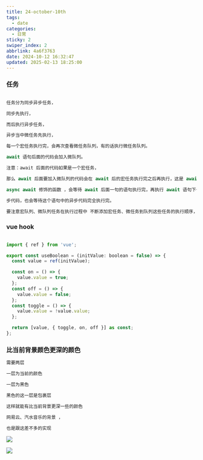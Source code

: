 ```yaml
---
title: 24-october-10th
tags:
  - date
categories:
  - 日常
sticky: 2
swiper_index: 2
abbrlink: 4a6f3763
date: 2024-10-12 16:32:47
updated: 2025-02-13 18:25:00
---
```


### 任务

```js

任务分为同步异步任务，

同步先执行，

而后执行异步任务，

异步当中微任务先执行，

每一个宏任务执行完，会再次查看微任务队列，有的话执行微任务队列。

await 语句后面的代码会加入微队列。

注意：await 后面的代码如果是一个宏任务，

那么 await 后面要加入微队列的代码会在 await 后的宏任务执行完之后再执行，这是 await 的特性，会暂停函数中代码的执行，

async await 修饰的函数 ，会等待 await 后面一句的语句执行完，再执行 await 语句下一句的微队列代码，即使 await 后的语句是异

步代码，也会等待这个语句中的异步代码完全执行完。

要注意宏队列、微队列任务在执行过程中 不断添加宏任务、微任务到队列这些任务的执行顺序，执行顺序通常跟添加的顺序有关。

```

### vue hook

```jsx

import { ref } from 'vue';

export const useBoolean = (initValue: boolean = false) => {
  const value = ref(initValue);

  const on = () => {
    value.value = true;
  };
  const off = () => {
    value.value = false;
  };
  const toggle = () => {
    value.value = !value.value;
  };

  return [value, { toggle, on, off }] as const;
};

```

### 比当前背景颜色更深的颜色

```tex
需要两层

一层为当前的颜色

一层为黑色

黑色的这一层是包裹层

这样就能有比当前背景更深一些的颜色

网易云、汽水音乐的背景 ，

也是跟这差不多的实现

```

<img src='https://s3.bmp.ovh/imgs/2024/10/30/5ccc78689055219f.png'></img>

<img src='https://s3.bmp.ovh/imgs/2024/10/30/c2dd0a005c6ec80b.png'></img>
